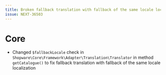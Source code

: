 ```yaml
---
title: Broken fallback translation with fallback of the same locale localization
issue: NEXT-36503
---
```

# Core
* Changed ```$fallbackLocale``` check in ```Shopware\Core\Framework\Adapter\Translation\Translator``` in method ```getCatalogue()``` to fix  fallback translation with fallback of the same locale localization
